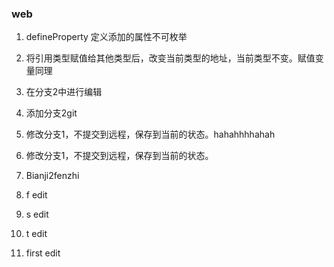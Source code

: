 ### web

1. defineProperty 定义添加的属性不可枚举
2. 将引用类型赋值给其他类型后，改变当前类型的地址，当前类型不变。赋值变量同理
3. 在分支2中进行编辑
4. 添加分支2git
5. 修改分支1，不提交到远程，保存到当前的状态。hahahhhhahah


1. 修改分支1，不提交到远程，保存到当前的状态。
3. Bianji2fenzhi

2. f edit
3. s edit
4. t edit
1. first edit
